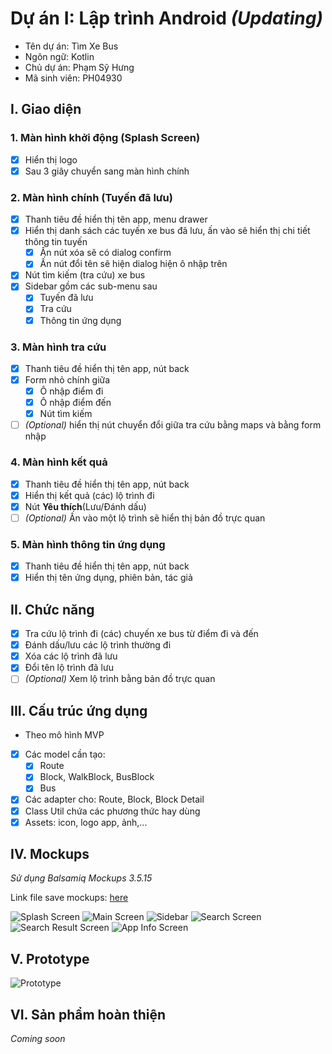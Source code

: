 # Dự án I: Lập trình Android _(Updating)_

- Tên dự án: Tìm Xe Bus
- Ngôn ngữ: Kotlin
- Chủ dự án: Phạm Sỹ Hưng
- Mã sinh viên: PH04930

## I. Giao diện

### 1. Màn hình khởi động (Splash Screen)
- [x] Hiển thị logo
- [x] Sau 3 giây chuyển sang màn hình chính
### 2. Màn hình chính (Tuyến đã lưu)
- [x] Thanh tiêu đề hiển thị tên app, menu drawer
- [x] Hiển thị danh sách các tuyến xe bus đã lưu, ấn vào sẽ hiển thị chi tiết thông tin tuyến
	- [x] Ấn nút xóa sẽ có dialog confirm
	- [x] Ấn nút đổi tên sẽ hiện dialog hiện ô nhập trên
- [x] Nút tìm kiếm (tra cứu) xe bus
- [x] Sidebar gồm các  sub-menu sau
	- [x] Tuyến đã lưu
	- [x] Tra cứu
	- [x] Thông tin ứng dụng

### 3. Màn hình tra cứu 
- [x] Thanh tiêu đề hiển thị tên app, nút back
- [x] Form nhỏ chính giữa
	- [x] Ô nhập điểm đi
	- [x] Ô nhập điểm đến
	- [x] Nút tìm kiếm
- [ ] _\(Optional)_ hiển thị nút chuyển đổi giữa tra cứu bằng maps và bằng form nhập

### 4. Màn hình kết quả
- [x] Thanh tiêu đề hiển thị tên app, nút back
- [x] Hiển thị kết quả (các) lộ trình đi
- [x] Nút **Yêu thích**(Lưu/Đánh dấu)
- [ ] _\(Optional)_ Ấn vào một lộ trình sẽ hiển thị bản đồ trực quan

### 5. Màn hình thông tin ứng dụng
- [x] Thanh tiêu đề hiển thị tên app, nút back
- [x] Hiển thị tên ứng dụng, phiên bản, tác giả

## II. Chức năng
- [x] Tra cứu lộ trình đi (các) chuyến xe bus từ điểm đi và đến
- [x] Đánh dấu/lưu các lộ trình thường đi
- [x] Xóa các lộ trình đã lưu
- [x] Đổi tên lộ trình đã lưu
- [ ] _\(Optional)_ Xem lộ trình bằng bản đồ trực quan

## III. Cấu trúc ứng dụng 
- Theo mô hình MVP
- [x] Các model cần tạo:
	- [x] Route
	- [x] Block, WalkBlock, BusBlock
	- [x] Bus
- [x] Các adapter cho: Route, Block, Block Detail
- [x] Class Util chứa các phương thức hay dùng
- [x] Assets: icon, logo app, ảnh,...

## IV. Mockups
_Sử dụng Balsamiq Mockups 3.5.15_

Link file save mockups: [here](mocks/mockups.bmpr)

![Splash Screen](mocks/splash_screen.png)
![Main Screen](mocks/main.png)
![Sidebar](mocks/sidebar.png)
![Search Screen](mocks/search.png)
![Search Result Screen](mocks/search_result.png)
![App Info Screen](mocks/app_info.png)

## V. Prototype
![Prototype](mocks/prototype.png)

## VI. Sản phẩm hoàn thiện
_Coming soon_

